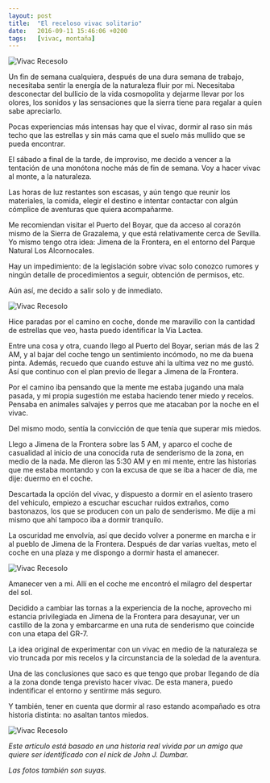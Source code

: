 ```yaml
---
layout: post
title:  "El receloso vivac solitario"
date:   2016-09-11 15:46:06 +0200
tags:	[vivac, montaña]
---
```


![Vivac Recesolo][pic3]

Un fin de semana cualquiera, después de una dura semana de trabajo, necesitaba
sentir la energía de la naturaleza fluir por mi. Necesitaba desconectar del
bullicio de la vida cosmopolita y dejarme llevar por los olores, los sonidos
y las sensaciones que la sierra tiene para regalar a quien sabe apreciarlo.

Pocas experiencias más intensas hay que el vivac, dormir al raso sin más
techo que las estrellas y sin más cama que el suelo más mullido que se pueda
encontrar.

El sábado a final de la tarde, de improviso, me decido a vencer a la tentación
de una monótona noche más de fin de semana. Voy a hacer vivac al monte, a la
naturaleza.

Las horas de luz restantes son escasas, y aún tengo que reunir los materiales,
la comida, elegir el destino e intentar contactar con algún cómplice de
aventuras que quiera acompañarme.

Me recomiendan visitar el Puerto del Boyar, que da acceso al corazón mismo
de la Sierra de Grazalema, y que está relativamente cerca de Sevilla.
Yo mismo tengo otra idea: Jimena de la Frontera, en el entorno del Parque
Natural Los Alcornocales.

Hay un impedimiento: de la legislación sobre vivac solo conozco rumores
y ningún detalle de procedimientos a seguir, obtención de permisos, etc.

Aún así, me decido a salir solo y de inmediato.

![Vivac Recesolo][pic2]

Hice paradas por el camino en coche, donde me maravillo con la cantidad de
estrellas que veo, hasta puedo identificar la Via Lactea.

Entre una cosa y otra, cuando llego al Puerto del Boyar, serian más de las
2 AM, y al bajar del coche tengo un sentimiento incómodo, no me da buena
pinta. Además, recuedo que cuando estuve ahí la ultima vez no me gustó.
Así que continuo con el plan previo de llegar a Jimena de la Frontera.

Por el camino iba pensando que la mente me estaba jugando una mala pasada, y
mi propia sugestión me estaba haciendo tener miedo y recelos.
Pensaba en animales salvajes y perros que me atacaban por la noche en el vivac.

Del mismo modo, sentía la convicción de que tenía que superar mis miedos.

Llego a Jimena de la Frontera sobre las 5 AM, y aparco el coche de casualidad
al inicio de una conocida ruta de senderismo de la zona, en medio de la nada.
Me dieron las 5:30 AM y en mi mente, entre las historias que me estaba montando
y con la excusa de que se iba a hacer de día, me dije: duermo en el coche.

Descartada la opción del vivac, y dispuesto a dormir en el asiento trasero del
vehiculo, empiezo a escuchar escuchar ruidos extraños, como bastonazos, los que
se producen con un palo de senderismo. Me dije a mi mismo que ahí tampoco iba
a dormir tranquilo.

La oscuridad me envolvía, así que decido volver a ponerme en marcha e ir al
pueblo de Jimena de la Frontera. Después de dar varias vueltas, meto el
coche en una plaza y me dispongo a dormir hasta el amanecer.

![Vivac Recesolo][pic1]

Amanecer ven a mi. Allí en el coche me encontró el milagro del despertar del
sol.

Decidido a cambiar las tornas a la experiencia de la noche, aprovecho mi
estancia privilegiada en Jimena de la Frontera para desayunar, ver un castillo
de la zona y embarcarme en una ruta de senderismo que coincide con una etapa
del GR-7.

La idea original de experimentar con un vivac en medio de la naturaleza se vio
truncada por mis recelos y la circunstancia de la soledad de la aventura.

Una de las conclusiones que saco es que tengo que probar llegando de día a la
zona donde tenga previsto hacer vivac. De esta manera, puedo indentificar el
entorno y sentirme más seguro.

Y también, tener en cuenta que dormir al raso estando acompañado es otra
historia distinta: no asaltan tantos miedos.

![Vivac Recesolo][pic4]

_Este artículo está basado en una historia real vivida por un amigo que quiere
ser identificado con el nick de John J. Dumbar._

_Las fotos también son suyas._

[pic4]:			{{site.url}}/assets/vivac-receloso4.jpg
[pic3]:			{{site.url}}/assets/vivac-receloso3.jpg
[pic2]:			{{site.url}}/assets/vivac-receloso2.jpg
[pic1]:			{{site.url}}/assets/vivac-receloso1.jpg
